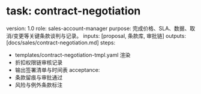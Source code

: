 # task: contract-negotiation

version: 1.0
role: sales-account-manager
purpose: 完成价格、SLA、数据、取消/变更等关键条款谈判与记录。
inputs: [proposal, 条款库, 审批链]
outputs: [docs/sales/contract-negotiation.md]
steps:

- templates/contract-negotiation-tmpl.yaml 渲染
- 折扣权限链审核记录
- 输出签署清单与时间表
  acceptance:
- 条款留痕与审批通过
- 风险与例外条款标注
